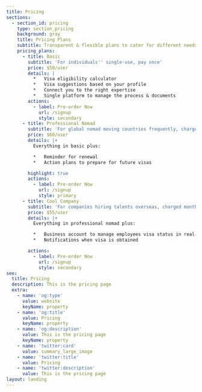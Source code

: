 ```yaml
---
title: Pricing
sections:
  - section_id: pricing
    type: section_pricing
    background: gray
    title: Pricing Plans
    subtitle: Transparent & flexible plans to cater for different needs.
    pricing_plans:
      - title: Basic
        subtitle: 'For individuals'' single-use, pay once'
        price: $50/user
        details: |
          *   Visa eligibility calculator
          *   Visa suggestions based on your profile
          *   Connect you to the right expertise
          *   Single platform to manage the process & documents
        actions:
          - label: Pre-order Now
            url: /signup
            style: secondary
      - title: Professional Nomad
        subtitle: 'For global nomad moving countries frequently, charged monthly'
        price: $60/user
        details: |+
          Everything in basic plus:

          *   Reminder for renewal
          *   Action plans to prepare for future visas

        highlight: true
        actions:
          - label: Pre-order Now
            url: /signup
            style: primary
      - title: Cool Company
        subtitle: 'For companies hiring talents overseas, charged monthly'
        price: $55/user
        details: |+
          Everything in professional nomad plus:

          *   Business account to manage employees visa status in real-time
          *   Notifications when visa is obtained

        actions:
          - label: Pre-order Now
            url: /signup
            style: secondary
seo:
  title: Pricing
  description: This is the pricing page
  extra:
    - name: 'og:type'
      value: website
      keyName: property
    - name: 'og:title'
      value: Pricing
      keyName: property
    - name: 'og:description'
      value: This is the pricing page
      keyName: property
    - name: 'twitter:card'
      value: summary_large_image
    - name: 'twitter:title'
      value: Pricing
    - name: 'twitter:description'
      value: This is the pricing page
layout: landing
---
```

